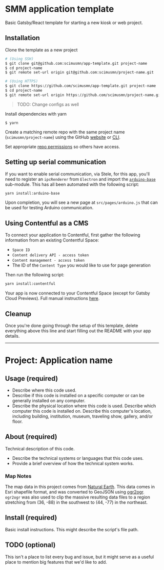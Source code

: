 # SMM application template
Basic Gatsby/React template for starting a new kiosk or web project.

## Installation
Clone the template as a new project
```bash
# (Using SSH)
$ git clone git@github.com:scimusmn/app-template.git project-name
$ cd project-name
$ git remote set-url origin git@github.com:scimusmn/project-name.git

# (Using HTTPS)
$ git clone https://github.com/scimusmn/app-template.git project-name
$ cd project-name
$ git remote set-url origin https://github.com/scimusmn/project-name.git
```
> TODO: Change configs as well

Install dependencies with yarn
```
$ yarn
```

Create a matching remote repo with the same project name (`scimusmn/project-name`) using the GitHub [website](https://github.com/scimusmn/) or [CLI](https://cli.github.com/).

Set appropriate [repo permissions](https://smm.atlassian.net/wiki/spaces/MED/pages/6488196/Git+-+SMM+central+repo+-+GitHub#Repo-permissions) so others have access.


## Setting up serial communication
If you want to enable serial communication, via Stele, for this app, you'll need to register an `ipcRenderer` from `Electron` and import the [`arduino-base`](https://github.com/scimusmn/arduino-base) sub-module. This has all been automated with the following script: 
```bash
yarn install:arduino-base
```
Upon completion, you will see a new page at `src/pages/arduino.js` that can be used for testing Arduino communication.

## Using Contentful as a CMS
To connect your application to Contentful, first gather the following information from an existing Contentful Space:
- `Space ID`
- `Content delivery API - access token`
- `Content management - access token`
- The ID of the `Content Type` you would like to use for page generation

Then run the following script:
```bash
yarn install:contentful
```

Your app is now connected to your Contentful Space (except for Gatsby Cloud Previews). Full manual instructions [here](https://smm.atlassian.net/l/c/T13XPLU9).


## Cleanup
Once you're done going through the setup of this template, delete everything above this line and start filling out the README with your app details.

***

# Project: Application name

## Usage (required)
* Describe where this code used.
* Describe if this code is installed on a specific computer or can be generally installed on any computer.
* Describe the physical location where this code is used. Describe which computer this code is installed on. Describe this computer's location, including building, institution, museum, traveling show, gallery, and/or floor.

## About (required)
Technical description of this code.
* Describe the technical systems or languages that this code uses.
* Provide a brief overview of how the technical system works.

### Map Notes

The map data in this project comes from [Natural Earth](naturalearthdata.com). This data comes in Esri shapefile format,
and was converted to GeoJSON using [ogr2ogr](https://gdal.org/programs/ogr2ogr.html). `ogr2ogr` was also used to clip
the massive resulting data files to a region stretching from (36, -88) in the southwest to (44, -77) in the northeast.

## Install (required)
Basic install instructions. This might describe the script's file path.

## TODO (optional)
This isn't a place to list every bug and issue, but it might serve as a useful place to mention big features that we'd like to add.
